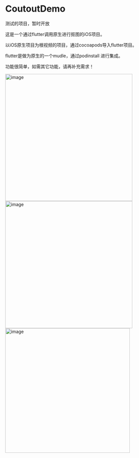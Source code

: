 # CoutoutDemo
测试的项目，暂时开放  

这是一个通过flutter调用原生进行抠图的iOS项目。  

以iOS原生项目为根视频的项目，通过cocoapods导入flutter项目。  

flutter是做为原生的一个mudle，通过podinstall 进行集成。  

功能很简单，如需其它功能，请再补充需求！  

<img width="402" alt="image" src="https://github.com/zhangjinlin/CoutoutDemo/assets/8857728/0c9d74b4-dcce-4a99-99b8-a3d8d5bec576">
<img width="402" alt="image" src="https://github.com/zhangjinlin/CoutoutDemo/assets/8857728/eb0a65f9-e04f-41a0-9d3c-767d40e31534">
<img width="394" alt="image" src="https://github.com/zhangjinlin/CoutoutDemo/assets/8857728/2897ab14-30be-4bfb-8ae1-f0a8e93ec798">


